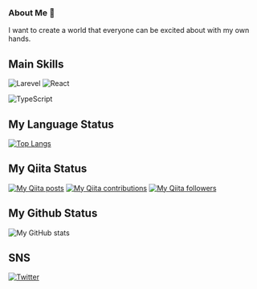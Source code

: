 ### About Me 👋
I want to create a world that everyone can be excited about with my own hands.

## Main Skills
![Larevel](https://www.vectorlogo.zone/logos/laravel/laravel-icon.svg)
![React](https://www.vectorlogo.zone/logos/reactjs/reactjs-icon.svg)

![TypeScript](https://www.vectorlogo.zone/logos/typescriptlang/typescriptlang-icon.svg)

## My Language Status
[![Top Langs](https://github-readme-stats.vercel.app/api/top-langs/?username=yuyaamano23&layout=compact)](https://github.com/yuyaamano23)

## My Qiita Status
[![My Qiita posts](https://qiita-badge.apiapi.app/s/Yuya2218/posts.svg)](http://qiita.com/Yuya2218)
[![My Qiita contributions](https://qiita-badge.apiapi.app/s/Yuya2218/contributions.svg)](http://qiita.com/Yuya2218)
[![My Qiita followers](https://qiita-badge.apiapi.app/s/Yuya2218/followers.svg)](http://qiita.com/Yuya2218)
                
## My Github Status
![My GitHub stats](https://github-readme-stats.vercel.app/api?username=yuyaamano23&show_icons=true&theme=radical)

## SNS
[![Twitter](https://www.vectorlogo.zone/logos/twitter/twitter-ar21.svg)](https://twitter.com/Yuya2218)
